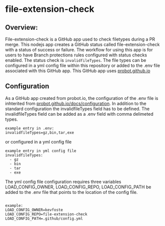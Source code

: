 # file-extension-check
## Overview:
 File-extension-check is a GitHub app used to check filetypes during a PR merge. This nodejs app creates a GitHub status called file-extension-check with a status of success or failure. The workflow for using this app is for users to have Branch protections rules configured  with status checks enabled. The status check is `invalidfileTypes`. The file types can be configured in a yml config file within this repository or added to the .env file associated with this GitHub app. This GitHub app uses [probot.github.io](https://probot.github.io/)

 ## Configuration
 As a GitHub app created from probot.io, the configuration of the .env file is inhterited from [probot.github.io/docs/configuration](probot.github.io/docs/configuration). In addition to the standard configuration the invalidfileTypes field has to be defined. The invalidfileTypes field can be added as a .env field with comma delimeted types.
 
 ```
example entry in .env: 
invalidfileTypes=gz,bin,tar,exe
```

or configured in a yml config file
```
example entry in yml config file
invalidfileTypes:
  - gz
  - bin
  - tar
  - exe

```

The yml config file configuration requires three variables LOAD_CONFIG_OWNER, LOAD_CONFIG_REPO, LOAD_CONFIG_PATH be added to the .env file that points to the location of the config file.

```

example:
LOAD_CONFIG_OWNER=kevfoste
LOAD_CONFIG_REPO=file-extension-check
LOAD_CONFIG_PATH=.github/config.yml

```
